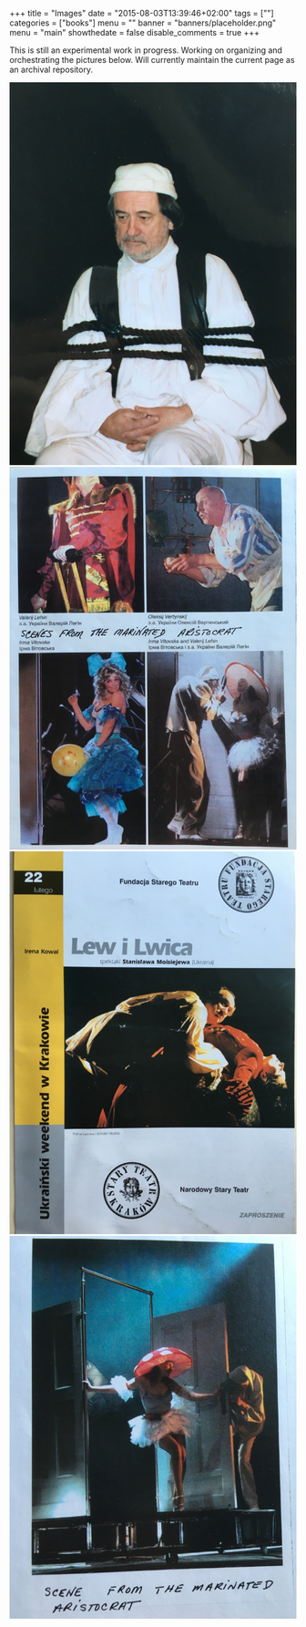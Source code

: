 +++
title = "Images"
date = "2015-08-03T13:39:46+02:00"
tags = [""]
categories = ["books"]
menu = ""
banner = "banners/placeholder.png"
menu = "main"
showthedate = false
disable_comments = true
+++

This is still an experimental work in progress. Working on organizing and orchestrating the pictures below. Will currently maintain the current page as an archival repository.

![Image-1](/static/images/thumb_IMG_3934_1024.jpg)
![Image-2](/static/images/thumb_IMG_3935_1024.jpg)
![Image-3](/static/images/thumb_IMG_3936_1024.jpg)
![Image-4](/static/images/thumb_IMG_3937_1024.jpg)
